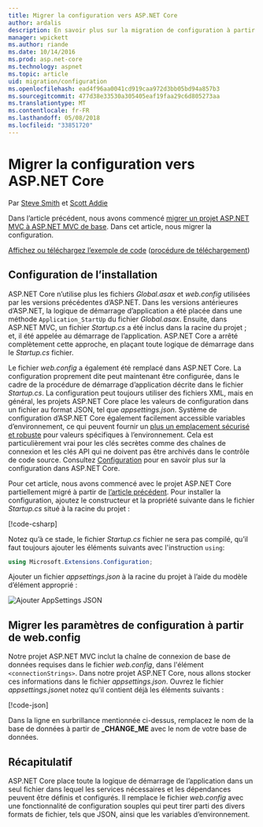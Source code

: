 ```yaml
---
title: Migrer la configuration vers ASP.NET Core
author: ardalis
description: En savoir plus sur la migration de configuration à partir d’un projet ASP.NET MVC à un projet ASP.NET MVC de base.
manager: wpickett
ms.author: riande
ms.date: 10/14/2016
ms.prod: asp.net-core
ms.technology: aspnet
ms.topic: article
uid: migration/configuration
ms.openlocfilehash: ead4f96aa0041cd919caa972d3bb05bd94a857b3
ms.sourcegitcommit: 477d38e33530a305405eaf19faa29c6d805273aa
ms.translationtype: MT
ms.contentlocale: fr-FR
ms.lasthandoff: 05/08/2018
ms.locfileid: "33851720"
---
```

# <a name="migrate-configuration-to-aspnet-core"></a>Migrer la configuration vers ASP.NET Core

Par [Steve Smith](https://ardalis.com/) et [Scott Addie](https://scottaddie.com)

Dans l’article précédent, nous avons commencé [migrer un projet ASP.NET MVC à ASP.NET MVC de base](xref:migration/mvc). Dans cet article, nous migrer la configuration.

[Affichez ou téléchargez l’exemple de code](https://github.com/aspnet/Docs/tree/master/aspnetcore/migration/configuration/samples) ([procédure de téléchargement](xref:tutorials/index#how-to-download-a-sample))

## <a name="setup-configuration"></a>Configuration de l’installation

ASP.NET Core n’utilise plus les fichiers *Global.asax* et *web.config* utilisées par les versions précédentes d’ASP.NET. Dans les versions antérieures d’ASP.NET, la logique de démarrage d’application a été placée dans une méthode `Application_StartUp` du fichier *Global.asax*. Ensuite, dans ASP.NET MVC, un fichier *Startup.cs* a été inclus dans la racine du projet ; et, il été appelée au démarrage de l’application. ASP.NET Core a arrêté complètement cette approche, en plaçant toute logique de démarrage dans le *Startup.cs* fichier.

Le fichier *web.config* a également été remplacé dans ASP.NET Core. La configuration proprement dite peut maintenant être configurée, dans le cadre de la procédure de démarrage d’application décrite dans le fichier *Startup.cs*. La configuration peut toujours utiliser des fichiers XML, mais en général, les projets ASP.NET Core place les valeurs de configuration dans un fichier au format JSON, tel que *appsettings.json*. Système de configuration d’ASP.NET Core également facilement accessible variables d’environnement, ce qui peuvent fournir un [plus un emplacement sécurisé et robuste](xref:security/app-secrets) pour valeurs spécifiques à l’environnement. Cela est particulièrement vrai pour les clés secrètes comme des chaînes de connexion et les clés API qui ne doivent pas être archivés dans le contrôle de code source. Consultez [Configuration](xref:fundamentals/configuration/index) pour en savoir plus sur la configuration dans ASP.NET Core.

Pour cet article, nous avons commencé avec le projet ASP.NET Core partiellement migré à partir de [l’article précédent](xref:migration/mvc). Pour installer la configuration, ajoutez le constructeur et la propriété suivante dans le fichier *Startup.cs* situé à la racine du projet :

[!code-csharp[](configuration/samples/WebApp1/src/WebApp1/Startup.cs?range=11-16)]

Notez qu’à ce stade, le fichier *Startup.cs* fichier ne sera pas compilé, qu’il faut toujours ajouter les éléments suivants avec l'instruction `using`:

```csharp
using Microsoft.Extensions.Configuration;
```

Ajouter un fichier *appsettings.json* à la racine du projet à l’aide du modèle d’élément approprié :

![Ajouter AppSettings JSON](configuration/_static/add-appsettings-json.png)

## <a name="migrate-configuration-settings-from-webconfig"></a>Migrer les paramètres de configuration à partir de web.config

Notre projet ASP.NET MVC inclut  la chaîne de connexion de base de données requises dans le fichier *web.config*, dans l'élément `<connectionStrings>`. Dans notre projet ASP.NET Core, nous allons stocker ces informations dans le fichier *appsettings.json*. Ouvrez le fichier *appsettings.json*et notez qu’il contient déjà les éléments suivants :

[!code-json[](../migration/configuration/samples/WebApp1/src/WebApp1/appsettings.json?highlight=4)]

Dans la ligne en surbrillance mentionnée ci-dessus, remplacez le nom de la base de données à partir de **_CHANGE_ME** avec le nom de votre base de données.

## <a name="summary"></a>Récapitulatif

ASP.NET Core place toute la logique de démarrage de l’application dans un seul fichier dans lequel les services nécessaires et les dépendances peuvent être définis et configurés. Il remplace le fichier *web.config* avec une fonctionnalité de configuration souples qui peut tirer parti des divers formats de fichier, tels que JSON, ainsi que les variables d’environnement.

